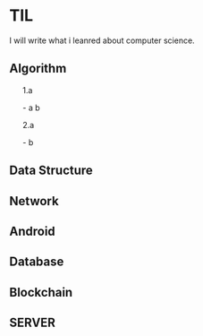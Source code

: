 # TIL
I will write what i leanred about computer science.

## Algorithm

<ol>1.a</ol>
<ul>-<a> a b</></ul>
<ol>2.a</ol>
<ul>- b</ul>

## Data Structure

## Network

## Android

## Database

## Blockchain

## SERVER


